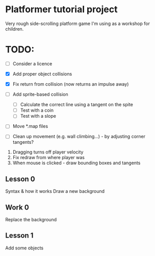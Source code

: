 # Platformer tutorial project

Very rough side-scrolling platform game I'm using as a workshop for children.

# TODO:

- [ ] Consider a licence
- [x] Add proper object collisions
- [x] Fix return from collision (now returns an impulse away)
- [ ] Add sprite-based collision
    - [ ] Calculate the correct line using a tangent on the spite
    - [ ] Test with a coin
    - [ ] Test with a slope
- [ ] Move *.map files
- [ ] Clean up movement (e.g. wall climbing...) - by adjusting corner tangents?


1. Dragging turns off player velocity
2. Fix redraw from where player was
3. When mouse is clicked - draw bounding boxes and tangents


## Lesson 0

Syntax & how it works
Draw a new background

## Work 0

Replace the background

## Lesson 1

Add some objects
